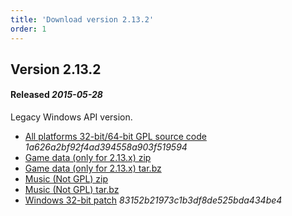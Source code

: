 ```yaml
---
title: 'Download version 2.13.2'
order: 1
---
```

## Version 2.13.2 
#### Released _2015-05-28_

Legacy Windows API version.

- [All platforms 32-bit/64-bit GPL source code](https://www.7kfans.com/downloads/7kaa-2.13.2.tar.bz2) _1a626a2bf92f4ad394558a903f519594_
- [Game data (only for 2.13.x) zip](https://www.7kfans.com/downloads/7kaa-data-2.13.zip)
- [Game data (only for 2.13.x) tar.bz](https://www.7kfans.com/downloads/7kaa-data-2.13.tar.bz2)
- [Music (Not GPL) zip](https://www.7kfans.com/downloads/7kaa-music.zip)
- [Music (Not GPL) tar.bz](https://www.7kfans.com/downloads/7kaa-music.tar.bz2)
- [Windows 32-bit patch](https://www.7kfans.com/downloads/7kaa-patch-2.13.2.zip) _83152b21973c1b3df8de525bda434be4_
